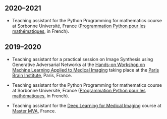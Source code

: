 ## 2020&ndash;2021

* Teaching assistant for the Python Programming for mathematics course at
Sorbonne Université, France
([Programmation Python pour les mathématiques](https://python.guillod.org), in French).


## 2019&ndash;2020

* Teaching assistant for a practical session on Image Synthesis using Generative
Adversarial Networks at the
[Hands-on Workshop on Machine Learning Applied to Medical Imaging](https://laclauc.github.io/workshop.html)
taking place at the
[Paris Brain Institute](https://icm-institute.org/en/), Paris, France.

* Teaching assistant for the Python Programming for mathematics course at
Sorbonne Université, France
([Programmation Python pour les mathématiques](https://python.guillod.org), in French).

* Teaching assistant for the
[Deep Learning for Medical Imaging](https://www.aramislab.fr/teaching/DLMI-2019-2020/index.html)
course at [Master MVA](http://math.ens-paris-saclay.fr/version-francaise/formations/master-mva/),
France.
